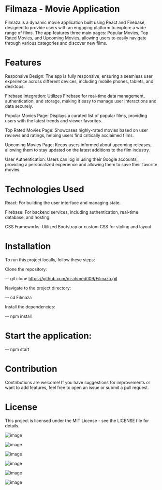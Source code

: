 # Filmaza - Movie Application
Filmaza is a dynamic movie application built using React and Firebase, designed to provide users with an engaging platform to explore a wide range of films.
The app features three main pages: Popular Movies, Top Rated Movies, and Upcoming Movies, allowing users to easily navigate through various categories and discover new films.

# Features
Responsive Design: The app is fully responsive, ensuring a seamless user experience across different devices, including mobile phones, tablets, and desktops.

Firebase Integration: Utilizes Firebase for real-time data management, authentication, and storage, making it easy to manage user interactions and data securely.

Popular Movies Page: Displays a curated list of popular films, providing users with the latest trends and viewer favorites.

Top Rated Movies Page: Showcases highly-rated movies based on user reviews and ratings, helping users find critically acclaimed films.

Upcoming Movies Page: Keeps users informed about upcoming releases, allowing them to stay updated on the latest additions to the film industry.

User Authentication: Users can log in using their Google accounts, providing a personalized experience and allowing them to save their favorite movies.

# Technologies Used
React: For building the user interface and managing state.

Firebase: For backend services, including authentication, real-time database, and hosting.

CSS Frameworks: Utilized Bootstrap or custom CSS for styling and layout.

# Installation
To run this project locally, follow these steps:

Clone the repository:

-- git clone https://github.com/m-ahmed009/Filmaza.git

Navigate to the project directory:

-- cd Filmaza

Install the dependencies:

-- npm install

# Start the application:

-- npm start

# Contribution
Contributions are welcome! If you have suggestions for improvements or want to add features, feel free to open an issue or submit a pull request.

# License
This project is licensed under the MIT License - see the LICENSE file for details.


![image](https://github.com/user-attachments/assets/e985bbae-7912-4bcd-a2a8-f1abbbf2b1a4)

![image](https://github.com/user-attachments/assets/a652bd37-847c-4740-b12d-fa5b61c1309d)

![image](https://github.com/user-attachments/assets/f2c47550-588e-4a88-ae0b-3f8b7b8e5fa6)

![image](https://github.com/user-attachments/assets/c826255c-ff90-406d-9218-eb72c9089e0a)

![image](https://github.com/user-attachments/assets/c62dee73-78ea-40a0-8984-3b6978c4b3bf)

![image](https://github.com/user-attachments/assets/a45ab906-c834-4c76-a09d-d423c501e05d)







